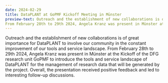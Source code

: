 ```yaml
---
date: 2024-02-29
title: DataPLANT at GoPMF Kickoff Meeting in Münster  
preview-text: Outreach and the establishment of new collaborations is of great importance for DataPLANT to involve our community in the constant improvement of our tools and service landscape.
From February 28th to 29th 2024, Angela Kranz was present in Münster at the Kickoff of the DFG research unit GoPMF to introduce the tools and service landscape of DataPLANT for the management of research data that will be generated by the project...
---
```

Outreach and the establishment of new collaborations is of great importance for DataPLANT to involve our community in the constant improvement of our tools and service landscape.
From February 28th to 29th 2024, Angela Kranz was present in Münster at the Kickoff of the DFG research unit GoPMF to introduce the tools and service landscape of DataPLANT for the management of research data that will be generated by the project. Overall, the presentation received positive feedback and led to interesting follow-up discussions.